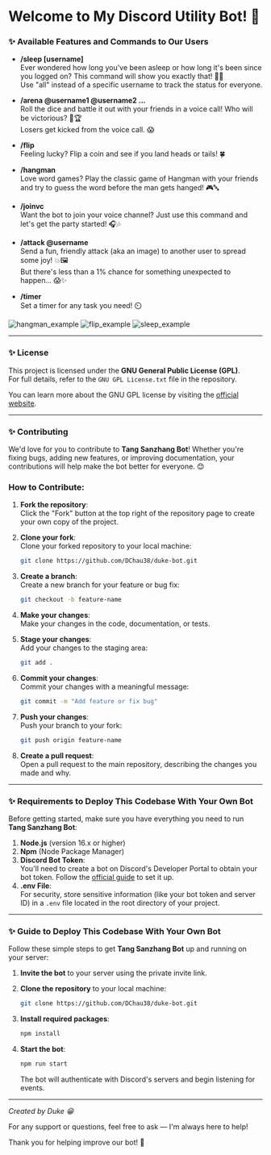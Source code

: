 # Welcome to My Discord Utility Bot! 🎉

### **✨ Available Features and Commands to Our Users**

- **/sleep [username]**  
  Ever wondered how long you've been asleep or how long it's been since you logged on? This command will show you exactly that! 🛌💤  
  Use "all" instead of a specific username to track the status for everyone.

- **/arena @username1 @username2 ...**  
  Roll the dice and battle it out with your friends in a voice call! Who will be victorious? 🎲🏆  
  Losers get kicked from the voice call. 😱

- **/flip**  
  Feeling lucky? Flip a coin and see if you land heads or tails! 🍀

- **/hangman**  
  Love word games? Play the classic game of Hangman with your friends and try to guess the word before the man gets hanged! 🎮🔤

- **/joinvc**  
  Want the bot to join your voice channel? Just use this command and let's get the party started! 🎧🎶

- **/attack @username**  
  Send a fun, friendly attack (aka an image) to another user to spread some joy! 💥🖼️  
  But there's less than a 1% chance for something unexpected to happen... 😱✨

- **/timer**  
  Set a timer for any task you need! ⏲️

![hangman_example](./static/examples/hangman_example.JPG)
![flip_example](./static/examples/flip_example.JPG)
![sleep_example](./static/examples/sleepcheck_example.JPG)

---

### **✨ License**

This project is licensed under the **GNU General Public License (GPL)**.  
For full details, refer to the `GNU GPL License.txt` file in the repository.

You can learn more about the GNU GPL license by visiting the [official website](https://www.gnu.org/licenses/).

---

### **✨ Contributing**

We'd love for you to contribute to **Tang Sanzhang Bot**! Whether you're fixing bugs, adding new features, or improving documentation, your contributions will help make the bot better for everyone. 😊

### How to Contribute:

1. **Fork the repository**:  
   Click the "Fork" button at the top right of the repository page to create your own copy of the project.

2. **Clone your fork**:  
   Clone your forked repository to your local machine:

    ```bash
    git clone https://github.com/DChau38/duke-bot.git
    ```

3. **Create a branch**:  
   Create a new branch for your feature or bug fix:

    ```bash
    git checkout -b feature-name
    ```

4. **Make your changes**:  
   Make your changes in the code, documentation, or tests.

5. **Stage your changes**:  
   Add your changes to the staging area:

    ```bash
    git add .
    ```

6. **Commit your changes**:  
   Commit your changes with a meaningful message:

    ```bash
    git commit -m "Add feature or fix bug"
    ```

7. **Push your changes**:  
   Push your branch to your fork:

    ```bash
    git push origin feature-name
    ```

8. **Create a pull request**:  
   Open a pull request to the main repository, describing the changes you made and why.

---

### **✨ Requirements to Deploy This Codebase With Your Own Bot**

Before getting started, make sure you have everything you need to run **Tang Sanzhang Bot**:

1. **Node.js** (version 16.x or higher)
2. **Npm** (Node Package Manager)
3. **Discord Bot Token**:  
   You'll need to create a bot on Discord's Developer Portal to obtain your bot token. Follow the [official guide](https://discord.com/developers/docs/intro) to set it up.
4. **.env File**:  
   For security, store sensitive information (like your bot token and server ID) in a `.env` file located in the root directory of your project.

---

### **✨ Guide to Deploy This Codebase With Your Own Bot**

Follow these simple steps to get **Tang Sanzhang Bot** up and running on your server:

1. **Invite the bot** to your server using the private invite link.
2. **Clone the repository** to your local machine:

    ```bash
    git clone https://github.com/DChau38/duke-bot.git
    ```

3. **Install required packages**:

    ```bash
    npm install
    ```

4. **Start the bot**:

    ```bash
    npm run start
    ```

   The bot will authenticate with Discord's servers and begin listening for events.

---

*Created by Duke 😁*

For any support or questions, feel free to ask — I'm always here to help!

Thank you for helping improve our bot! 🎉
